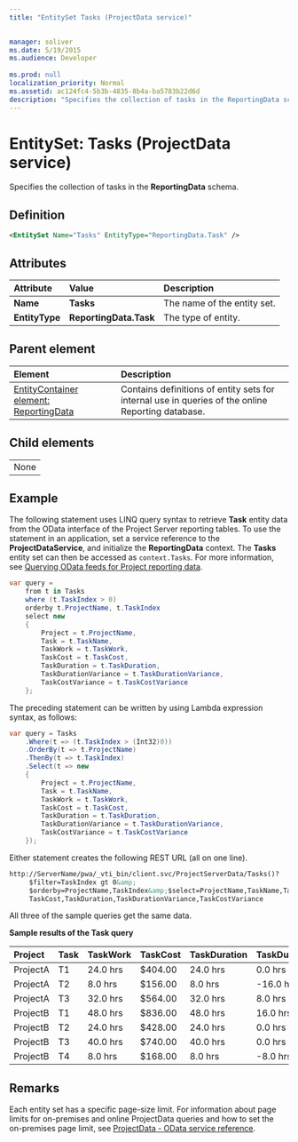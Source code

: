 ```yaml
---
title: "EntitySet Tasks (ProjectData service)"

 
manager: soliver
ms.date: 5/19/2015
ms.audience: Developer
 
ms.prod: null
localization_priority: Normal
ms.assetid: ac124fc4-5b3b-4835-8b4a-ba5783b22d6d
description: "Specifies the collection of tasks in the ReportingData schema."
---
```


# EntitySet: Tasks (ProjectData service)

Specifies the collection of tasks in the **ReportingData** schema. 
  
## Definition

```XML
<EntitySet Name="Tasks" EntityType="ReportingData.Task" />

```

## Attributes

|**Attribute**|**Value**|**Description**|
|:-----|:-----|:-----|
|**Name** <br/> |**Tasks** <br/> |The name of the entity set.  <br/> |
|**EntityType** <br/> |**ReportingData.Task** <br/> |The type of entity.  <br/> |
   
## Parent element

|**Element**|**Description**|
|:-----|:-----|
|[EntityContainer element: ReportingData](entitycontainer-reportingdata-projectdata-service.md) <br/> |Contains definitions of entity sets for internal use in queries of the online Reporting database.  <br/> |
   
## Child elements

||
|:-----|
|None |
   
## Example

The following statement uses LINQ query syntax to retrieve **Task** entity data from the OData interface of the Project Server reporting tables. To use the statement in an application, set a service reference to the **ProjectDataService**, and initialize the **ReportingData** context. The **Tasks** entity set can then be accessed as  `context.Tasks`. For more information, see [Querying OData feeds for Project reporting data](querying-odata-feeds-for-project-reporting-data.md).
  
```cs
var query =
    from t in Tasks
    where (t.TaskIndex > 0)
    orderby t.ProjectName, t.TaskIndex
    select new
    {
        Project = t.ProjectName,
        Task = t.TaskName,
        TaskWork = t.TaskWork,
        TaskCost = t.TaskCost,
        TaskDuration = t.TaskDuration,
        TaskDurationVariance = t.TaskDurationVariance,
        TaskCostVariance = t.TaskCostVariance
    };
```

The preceding statement can be written by using Lambda expression syntax, as follows:
  
```cs
var query = Tasks
    .Where(t => (t.TaskIndex > (Int32)0))
    .OrderBy(t => t.ProjectName)
    .ThenBy(t => t.TaskIndex)
    .Select(t => new
    {
        Project = t.ProjectName,
        Task = t.TaskName,
        TaskWork = t.TaskWork,
        TaskCost = t.TaskCost,
        TaskDuration = t.TaskDuration,
        TaskDurationVariance = t.TaskDurationVariance,
        TaskCostVariance = t.TaskCostVariance
    });
```

Either statement creates the following REST URL (all on one line).
  
```HTML
http://ServerName/pwa/_vti_bin/client.svc/ProjectServerData/Tasks()?
     $filter=TaskIndex gt 0&amp;
     $orderby=ProjectName,TaskIndex&amp;$select=ProjectName,TaskName,TaskWork,
     TaskCost,TaskDuration,TaskDurationVariance,TaskCostVariance
```

All three of the sample queries get the same data.
  
**Sample results of the Task query**

|**Project**|**Task**|**TaskWork**|**TaskCost**|**TaskDuration**|**TaskDurationVariance**|**TaskCostVariance**|
|:-----|:-----|:-----|:-----|:-----|:-----|:-----|
|ProjectA  <br/> |T1  <br/> |24.0 hrs  <br/> |$404.00  <br/> |24.0 hrs  <br/> |0.0 hrs  <br/> |$0.00  <br/> |
|ProjectA  <br/> |T2  <br/> |8.0 hrs  <br/> |$156.00  <br/> |8.0 hrs  <br/> |-16.0 hrs  <br/> |-$272.00  <br/> |
|ProjectA  <br/> |T3  <br/> |32.0 hrs  <br/> |$564.00  <br/> |32.0 hrs  <br/> |8.0 hrs  <br/> |$136.00  <br/> |
|ProjectB  <br/> |T1  <br/> |48.0 hrs  <br/> |$836.00  <br/> |48.0 hrs  <br/> |16.0 hrs  <br/> |$272.00  <br/> |
|ProjectB  <br/> |T2  <br/> |24.0 hrs  <br/> |$428.00  <br/> |24.0 hrs  <br/> |0.0 hrs  <br/> |$0.00  <br/> |
|ProjectB  <br/> |T3  <br/> |40.0 hrs  <br/> |$740.00  <br/> |40.0 hrs  <br/> |0.0 hrs  <br/> |$0.00  <br/> |
|ProjectB  <br/> |T4  <br/> |8.0 hrs  <br/> |$168.00  <br/> |8.0 hrs  <br/> |-8.0 hrs  <br/> |-$168.00  <br/> |
   
## Remarks

Each entity set has a specific page-size limit. For information about page limits for on-premises and online ProjectData queries and how to set the on-premises page limit, see [ProjectData - OData service reference](projectdataproject-odata-service-reference.md).
  

